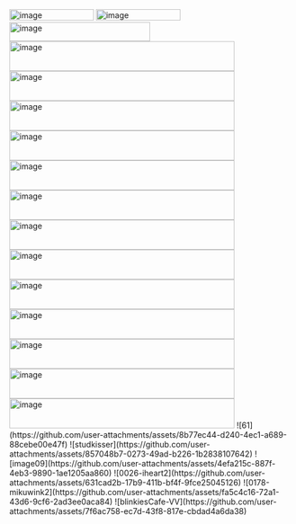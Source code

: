 <img width="150" height="20" alt="image" src="https://github.com/user-attachments/assets/d5cce217-3dbb-4725-8c65-fd0eada5feed" />
<img width="150" height="20" alt="image" src="https://github.com/user-attachments/assets/6486fc1d-55c4-44ea-b144-cded70ab4cb2" />
<img width="250" height="34" alt="image" src="https://github.com/user-attachments/assets/b0ed12aa-3691-4841-9803-71466d09184c" />
<img width="400" height="53" alt="image" src="https://github.com/user-attachments/assets/f964d3f2-9b46-42c3-a2c0-820322a09c63" />
<img width="400" height="53" alt="image" src="https://github.com/user-attachments/assets/af1139bf-2897-4528-b78f-1e664908be14" />
<img width="400" height="53" alt="image" src="https://github.com/user-attachments/assets/c7e0ed04-fd50-46b6-9c5f-b6d318685d17" />
<img width="400" height="53" alt="image" src="https://github.com/user-attachments/assets/2cb9fe55-9620-4ed7-9817-152ca2ae3d83" />
<img width="400" height="53" alt="image" src="https://github.com/user-attachments/assets/65d91220-1805-4020-b326-e1547c0a1ecf" />
<img width="400" height="53" alt="image" src="https://github.com/user-attachments/assets/c7709dee-ac8c-42f3-935e-3767281ee5ce" />
<img width="400" height="53" alt="image" src="https://github.com/user-attachments/assets/4d7fcc68-3e6c-452c-a796-512b85951db1" />
<img width="400" height="53" alt="image" src="https://github.com/user-attachments/assets/451ed9d9-de21-4f0d-99bc-a71f84628bfe" />
<img width="400" height="53" alt="image" src="https://github.com/user-attachments/assets/45ed0dac-78ba-4d41-88b0-9daf85dc9cc4" />
<img width="400" height="53" alt="image" src="https://github.com/user-attachments/assets/0d808d58-fa6f-4300-8935-044b9cae55d5" />
<img width="400" height="53" alt="image" src="https://github.com/user-attachments/assets/a47a254a-9df8-4c8f-aed0-7dd495308d86" />
<img width="400" height="53" alt="image" src="https://github.com/user-attachments/assets/11bca125-54fa-4ad2-b4c6-e84d55cde52f" />
<img width="400" height="53" alt="image" src="https://github.com/user-attachments/assets/62049c13-1ff8-4cec-85bc-dfc37847e2d6" />
![61](https://github.com/user-attachments/assets/8b77ec44-d240-4ec1-a689-88cebe00e47f)
![studkisser](https://github.com/user-attachments/assets/857048b7-0273-49ad-b226-1b2838107642)
![image09](https://github.com/user-attachments/assets/4efa215c-887f-4eb3-9890-1ae1205aa860)
![0026-iheart2](https://github.com/user-attachments/assets/631cad2b-17b9-411b-bf4f-9fce25045126)
![0178-mikuwink2](https://github.com/user-attachments/assets/fa5c4c16-72a1-43d6-9cf6-2ad3ee0aca84)
![blinkiesCafe-VV](https://github.com/user-attachments/assets/7f6ac758-ec7d-43f8-817e-cbdad4a6da38)
